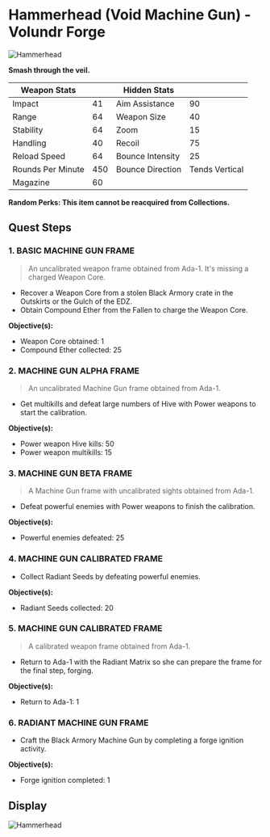 # Hammerhead (Void Machine Gun) - Volundr Forge
![Hammerhead](https://ras117mike.github.io/Destiny2/images/icons/hammerhead.jpg)

**Smash through the veil.**

Weapon Stats | | Hidden Stats | |
-------------|-|--------------|-|
Impact | 41 | Aim Assistance | 90
Range | 64 | Weapon Size | 40
Stability | 64 | Zoom | 15
Handling | 40 | Recoil | 75
Reload Speed | 64 | Bounce Intensity | 25
Rounds Per Minute | 450 | Bounce Direction | Tends Vertical
Magazine | 60	 |  | 	

**Random Perks: This item cannot be reacquired from Collections.**

## Quest Steps

### 1. BASIC MACHINE GUN FRAME
>An uncalibrated weapon frame obtained from Ada-1. It's missing a charged Weapon Core.

* Recover a Weapon Core from a stolen Black Armory crate in the Outskirts or the Gulch of the EDZ.
* Obtain Compound Ether from the Fallen to charge the Weapon Core.

**Objective(s):**

* Weapon Core obtained: 1
* Compound Ether collected: 25

### 2. MACHINE GUN ALPHA FRAME
>An uncalibrated Machine Gun frame obtained from Ada-1.

* Get multikills and defeat large numbers of Hive with Power weapons to start the calibration.

**Objective(s):**

* Power weapon Hive kills: 50
* Power weapon multikills: 15

### 3. MACHINE GUN BETA FRAME
>A Machine Gun frame with uncalibrated sights obtained from Ada-1.

* Defeat powerful enemies with Power weapons to finish the calibration.

**Objective(s):**

* Powerful enemies defeated: 25

### 4. MACHINE GUN CALIBRATED FRAME
>

* Collect Radiant Seeds by defeating powerful enemies.

**Objective(s):**

* Radiant Seeds collected: 20

### 5. MACHINE GUN CALIBRATED FRAME
>A calibrated weapon frame obtained from Ada-1.

* Return to Ada-1 with the Radiant Matrix so she can prepare the frame for the final step, forging.

**Objective(s):**

* Return to Ada-1: 1

### 6. RADIANT MACHINE GUN FRAME
>

* Craft the Black Armory Machine Gun by completing a forge ignition activity.

**Objective(s):**

* Forge ignition completed: 1

## Display
![Hammerhead](https://ras117mike.github.io/Destiny2/images/displays/hammerhead.jpg)
